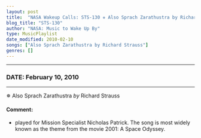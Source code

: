 ```yaml
---
layout: post
title:  "NASA Wakeup Calls: STS-130 ✵ Also Sprach Zarathustra by Richard Strauss ✫ February 10, 2010"
blog_title: "STS-130"
author: "NASA: Music to Wake Up By"
type: MusicPlaylist
date_modified: 2010-02-10
songs: ["Also Sprach Zarathustra by Richard Strauss"]
genres: []
---
```


----
### DATE: February 10, 2010
----
✵ Also Sprach Zarathustra *by* Richard Strauss  

#### Comment:
* played for Mission Specialist Nicholas Patrick. The song is most widely known as the theme from the movie 2001: A Space Odyssey.



<br/>
<center>
	<a target="_blank"
	   href="https://twitter.com/intent/tweet?hashtags=Space,NASA,Playlist,NASAWakeupCalls,SpaceProgram&text=🚀 {{ page.author}}, {{ page.title }}. {{ site.url }}{{ page.url }}&via=nasawakeupcalls"><i class="fab fa-twitter" title="Tweet this page" alt="Tweet this page" style="font-size: 1.3em;"></i></a>
	&nbsp; 	<i class="fas fa-user-astronaut" style="font-size: 1.5em;"></i> &nbsp;
    <a id="custom_amazon_link"
       type="amzn" search="#"
       category="popular music">
    <i class="fab fa-amazon" style="font-size: 1.3em;"></i></a>
</center>

<!-- Randomly resolve an individual entry from a song array -->
<script src="/assets/javascript/seedrandom.min.js"></script>
<script>
  var wake_me_up = ["Also Sprach Zarathustra by Richard Strauss"];
  var prng = new Math.seedrandom();
  function randomSong() {
    song = wake_me_up[Math.floor(Math.random() * wake_me_up.length)];
    var amazon_link = document.getElementById("custom_amazon_link");
    amazon_link.setAttribute("search", song);
  }
  window.onload = randomSong();
</script>
